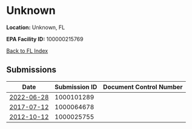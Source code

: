 # Unknown

**Location:** Unknown, FL

**EPA Facility ID:** 100000215769

[Back to FL Index](../../index.md)

## Submissions

| Date | Submission ID | Document Control Number |
|------|--------------|-------------------------|
| [2022-06-28](submissions/1000101289.md) | 1000101289 |  |
| [2017-07-12](submissions/1000064678.md) | 1000064678 |  |
| [2012-10-12](submissions/1000025755.md) | 1000025755 |  |
